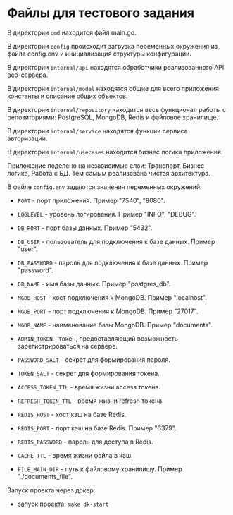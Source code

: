 # Файлы для тестового задания

В директории `cmd` находится файл main.go.

В директории `config` происходит загрузка переменных окружения из файла config.env и инициализация структуры конфигурации.

В директории `internal/api` находятся обработчики реализованного API веб-сервера.

В директории `internal/model` находятся общие для всего приложения константы и описание общих объектов.

В директории `internal/repository` находится весь функционал работы с репозиториями: PostgreSQL, MongoDB, Redis и файловое хранилище.

В директории `internal/service` находятся функции сервиса авторизации.

В директории `internal/usecases` находится бизнес логика приложения.

Приложение поделено на независимые слои: Транспорт, Бизнес-логика, Работа с БД. Тем самым реализована чистая архитектура.

В файле `config.env` задаются значения переменных окружений:
- `PORT` - порт приложения. Пример "7540", "8080".
- `LOGLEVEL` - уровень логирования. Пример "INFO", "DEBUG".

- `DB_PORT` - порт базы данных. Пример "5432".
- `DB_USER` - пользователь для подключения к базе данных. Пример "user".
- `DB_PASSWORD` - пароль для подключения к базе данных. Пример "password".
- `DB_NAME` - имя базы данных. Пример "postgres_db".

- `MGDB_HOST` - хост подключения к MongoDB. Пример "localhost".
- `MGDB_PORT` - порт подключения к MongoDB. Пример "27017".
- `MGDB_NAME` - наименование базы MongoDB. Пример "documents".

- `ADMIN_TOKEN` - токен, предоставляющий возможность зарегистрироваться на сервере.
- `PASSWORD_SALT` - секрет для формирования пароля.
- `TOKEN_SALT` - секрет для формирования токена.
- `ACCESS_TOKEN_TTL` - время жизни access токена.
- `REFRESH_TOKEN_TTL` - время жизни refresh токена.

- `REDIS_HOST` - хост кэш на базе Redis.
- `REDIS_PORT` - порт кэш на базе Redis. Пример "6379".
- `REDIS_PASSWORD` - пароль для доступа в Redis.
- `CACHE_TTL` - время жизни файла в кэш.

- `FILE_MAIN_DIR` - путь к файловому хранилищу. Пример "./documents_file".

Запуск проекта через докер:
- запуск проекта: `make dk-start`
